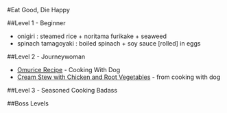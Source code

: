 #Eat Good, Die Happy


##Level 1 - Beginner

* onigiri : steamed rice + noritama furikake + seaweed
* spinach tamagoyaki : boiled spinach + soy sauce [rolled] in eggs

##Level 2 - Journeywoman
* [Omurice Recipe][] - Cooking With Dog 
* [Cream Stew with Chicken and Root Vegetables][] - from cooking with dog 

##Level 3 - Seasoned Cooking Badass

##Boss Levels

[Cream Stew with Chicken and Root Vegetables]: https://www.youtube.com/watch?v=gEcbLyb4cms
[Omurice Recipe]: ../recipe__breakfast__omurice.md
